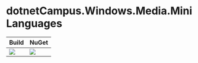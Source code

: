 # dotnetCampus.Windows.Media.MiniLanguages

| Build | NuGet |
|--|--|
|![](https://github.com/dotnet-campus/dotnetCampus.Windows.Media.MiniLanguages/workflows/.NET%20Core/badge.svg)|[![](https://img.shields.io/nuget/v/dotnetCampus.Windows.Media.MiniLanguages.svg)](https://www.nuget.org/packages/dotnetCampus.Windows.Media.MiniLanguages)|